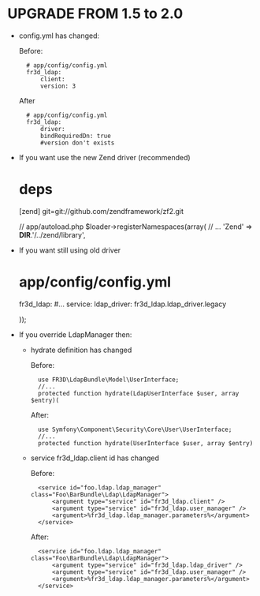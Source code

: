 UPGRADE FROM 1.5 to 2.0
=======================

* config.yml has changed:

    Before:

        # app/config/config.yml
        fr3d_ldap:
            client:
            version: 3

    After

        # app/config/config.yml
        fr3d_ldap:
            driver:
            bindRequiredDn: true
            #version don't exists

* If you want use the new Zend driver (recommended)

    # deps
    [zend]
            git=git://github.com/zendframework/zf2.git

    // app/autoload.php
    $loader->registerNamespaces(array(
        // ...
        'Zend' => __DIR__.'/../zend/library',

* If you want still using old driver

    # app/config/config.yml
    fr3d_ldap:
        #...
        service:
            ldap_driver: fr3d_ldap.ldap_driver.legacy

    ));

* If you override LdapManager then:

    * hydrate definition has changed

        Before:

            use FR3D\LdapBundle\Model\UserInterface;
            //...
            protected function hydrate(LdapUserInterface $user, array $entry)(

        After:

            use Symfony\Component\Security\Core\User\UserInterface;
            //...
            protected function hydrate(UserInterface $user, array $entry)

    * service fr3d_ldap.client id has changed

        Before:

            <service id="foo.ldap.ldap_manager" class="Foo\BarBundle\Ldap\LdapManager">
                <argument type="service" id="fr3d_ldap.client" />
                <argument type="service" id="fr3d_ldap.user_manager" />
                <argument>%fr3d_ldap.ldap_manager.parameters%</argument>
            </service>

        After:

            <service id="foo.ldap.ldap_manager" class="Foo\BarBundle\Ldap\LdapManager">
                <argument type="service" id="fr3d_ldap.ldap_driver" />
                <argument type="service" id="fr3d_ldap.user_manager" />
                <argument>%fr3d_ldap.ldap_manager.parameters%</argument>
            </service>
